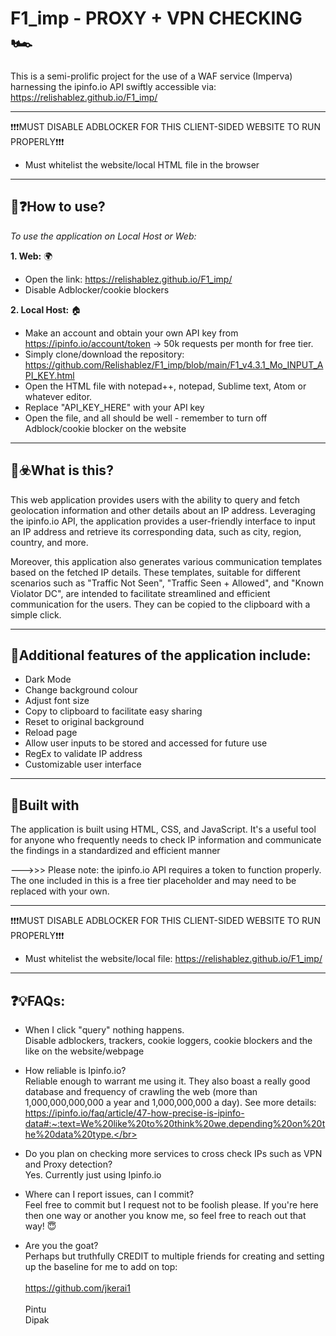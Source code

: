 # F1_imp - PROXY + VPN CHECKING 🏎️
This is a semi-prolific project for the use of a WAF service (Imperva) harnessing the ipinfo.io API swiftly accessible via: <br>https://relishablez.github.io/F1_imp/</br>

---------------------------------------------------------------------------------------------------------
❗❗❗MUST DISABLE ADBLOCKER FOR THIS CLIENT-SIDED WEBSITE TO RUN PROPERLY❗❗❗
- Must whitelist the website/local HTML file in the browser 
---------------------------------------------------------------------------------------------------------

## 🤔❓How to use? 
_To use the application on Local Host or Web:_ 

**1. Web:** 🌍
- Open the link: https://relishablez.github.io/F1_imp/
- Disable Adblocker/cookie blockers
  
**2. Local Host:** 🏠
- Make an account and obtain your own API key from https://ipinfo.io/account/token -> 50k requests per month for free tier.
- Simply clone/download the repository: https://github.com/Relishablez/F1_imp/blob/main/F1_v4.3.1_Mo_INPUT_API_KEY.html
- Open the HTML file with notepad++, notepad, Sublime text, Atom or whatever editor.
- Replace "API_KEY_HERE" with your API key
- Open the file, and all should be well - remember to turn off Adblock/cookie blocker on the website

---------------------------------------------------------------------------------------------------------
## 🤔☣️What is this? 
This web application provides users with the ability to query and fetch geolocation information and other details about an IP address. 
Leveraging the ipinfo.io API, the application provides a user-friendly interface to input an IP address and retrieve its corresponding data, such as city, region, country, and more.

Moreover, this application also generates various communication templates based on the fetched IP details. These templates, suitable for different scenarios such as "Traffic Not Seen", "Traffic Seen + Allowed", and "Known Violator DC", are intended to facilitate streamlined and efficient communication for the users. They can be copied to the clipboard with a simple click.

---------------------------------------------------------------------------------------------------------
## 🤩Additional features of the application include: 
- Dark Mode
- Change background colour
- Adjust font size
- Copy to clipboard to facilitate easy sharing
- Reset to original background
- Reload page
- Allow user inputs to be stored and accessed for future use
- RegEx to validate IP address
- Customizable user interface

---------------------------------------------------------------------------------------------------------
## 🚧Built with
The application is built using HTML, CSS, and JavaScript. It's a useful tool for anyone who frequently needs to check IP information and communicate the findings in a standardized and efficient manner

--->>> Please note: the ipinfo.io API requires a token to function properly. The one included in this is a free tier placeholder and may need to be replaced with your own.

---------------------------------------------------------------------------------------------------------
❗❗❗MUST DISABLE ADBLOCKER FOR THIS CLIENT-SIDED WEBSITE TO RUN PROPERLY❗❗❗
- Must whitelist the website/local file: https://relishablez.github.io/F1_imp/
---------------------------------------------------------------------------------------------------------

❓💡FAQs: 
------------------------------------------------------------------------------------------------------------------------------------------
- When I click "query" nothing happens.
<br>Disable adblockers, trackers, cookie loggers, cookie blockers and the like on the website/webpage</br>

- How reliable is Ipinfo.io?
<br>Reliable enough to warrant me using it. They also boast a really good database and frequency of crawling the web (more than 1,000,000,000,000 a year and 1,000,000,000 a day). See more details: https://ipinfo.io/faq/article/47-how-precise-is-ipinfo-data#:~:text=We%20like%20to%20think%20we,depending%20on%20the%20data%20type.</br>

- Do you plan on checking more services to cross check IPs such as VPN and Proxy detection?
<br>Yes. Currently just using Ipinfo.io</br>

- Where can I report issues, can I commit?
<br>Feel free to commit but I request not to be foolish please. If you're here then one way or another you know me, so feel free to reach out that way! 😇</br>

- Are you the goat? 
<br>Perhaps but truthfully CREDIT to multiple friends for creating and setting up the baseline for me to add on top: </br>
<br>https://github.com/jkerai1</br>
<br>Pintu</br>
Dipak

